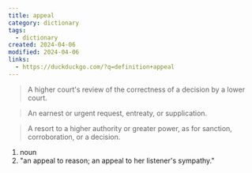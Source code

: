 ```yaml
---
title: appeal
category: dictionary
tags:
  - dictionary
created: 2024-04-06
modified: 2024-04-06
links:
  - https://duckduckgo.com/?q=definition+appeal
---
```


>A higher court's review of the correctness of a decision by a lower court.

>An earnest or urgent request, entreaty, or supplication.

>A resort to a higher authority or greater power, as for sanction, corroboration, or a decision.

1. noun
2. "an appeal to reason; an appeal to her listener's sympathy."
